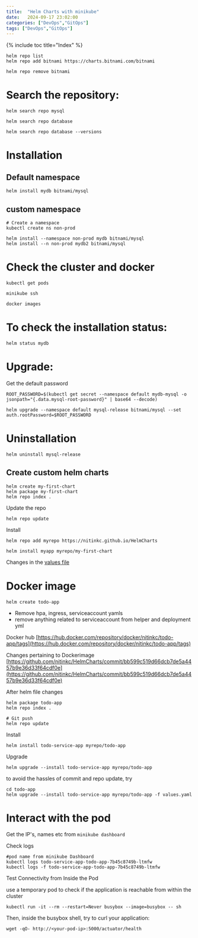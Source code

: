 ```yaml
---
title:  "Helm Charts with minikube"
date:   2024-09-17 23:02:00
categories: ["DevOps","GitOps"]
tags: ["DevOps","GitOps"]
---
```


{% include toc title="Index" %}

```shell
helm repo list
helm repo add bitnami https://charts.bitnami.com/bitnami

helm repo remove bitnami
```

# Search the repository:

```shell
helm search repo mysql

helm search repo database

helm search repo database --versions
```

# Installation

## Default namespace

```shell
helm install mydb bitnami/mysql
```

## custom namespace

```shell
# Create a namespace
kubectl create ns non-prod

helm install --namespace non-prod mydb bitnami/mysql
helm install --n non-prod mydb2 bitnami/mysql
```

# Check the cluster and docker

```shell
kubectl get pods

minikube ssh

docker images
```

# To check the installation status:

```shell
helm status mydb
```

# Upgrade:

Get the default password

`ROOT_PASSWORD=$(kubectl get secret --namespace default mydb-mysql -o jsonpath="{.data.mysql-root-password}" | base64 --decode)`

```shell
helm upgrade --namespace default mysql-release bitnami/mysql --set auth.rootPassword=$ROOT_PASSWORD
```

# Uninstallation

```shell
helm uninstall mysql-release
```

## Create custom helm charts

```shell
helm create my-first-chart
helm package my-first-chart
helm repo index .
```

Update the repo

```shell
helm repo update
```

Install

```shell
helm repo add myrepo https://nitinkc.github.io/HelmCharts
```

```shell
helm install myapp myrepo/my-first-chart
```

Changes in
the [values file](https://github.com/nitinkc/HelmCharts/blob/main/todo-app/values.yaml#L10-L58)

# Docker image

```shell
helm create todo-app
```

- Remove hpa, ingress, serviceaccount yamls
- remove anything related to serviceaccount from helper and deployment yml

Docker hub
[https://hub.docker.com/repository/docker/nitinkc/todo-app/tags](https://hub.docker.com/repository/docker/nitinkc/todo-app/tags)

Changes pertaining to Dockerimage
[https://github.com/nitinkc/HelmCharts/commit/bb599c519d66dcb7de5a4457b9e36d33f64cdf0e](https://github.com/nitinkc/HelmCharts/commit/bb599c519d66dcb7de5a4457b9e36d33f64cdf0e)

After helm file changes

```shell
helm package todo-app
helm repo index . 

# Git push
helm repo update 
```

Install

```shell
helm install todo-service-app myrepo/todo-app 
```

Upgrade

```shell
helm upgrade --install todo-service-app myrepo/todo-app
```

to avoid the hassles of commit and repo update, try

```shell
cd todo-app
helm upgrade --install todo-service-app myrepo/todo-app -f values.yaml
```

# Interact with the pod

Get the IP's, names etc from `minikube dashboard`

Check logs

```shell
#pod name from minikube Dashboard
kubectl logs todo-service-app-todo-app-7b45c8749b-ltmfw  
kubectl logs -f todo-service-app-todo-app-7b45c8749b-ltmfw    
```

Test Connectivity from Inside the Pod

use a temporary pod to check if the application is reachable from within the
cluster

```shell
kubectl run -it --rm --restart=Never busybox --image=busybox -- sh
```

Then, inside the busybox shell, try to curl your application:

```shell
wget -qO- http://<your-pod-ip>:5000/actuator/health
```


